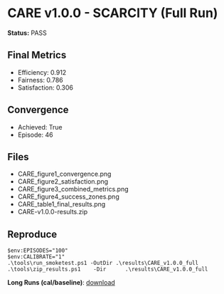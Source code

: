 ﻿# CARE v1.0.0 - SCARCITY (Full Run)
**Status:** PASS

## Final Metrics
- Efficiency: 0.912
- Fairness:   0.786
- Satisfaction: 0.306

## Convergence
- Achieved: True
- Episode:  46

## Files
- CARE_figure1_convergence.png
- CARE_figure2_satisfaction.png
- CARE_figure3_combined_metrics.png
- CARE_figure4_success_zones.png
- CARE_table1_final_results.png
- CARE-v1.0.0-results.zip

## Reproduce
    $env:EPISODES="100"
    $env:CALIBRATE="1"
    .\tools\run_smoketest.ps1 -OutDir .\results\CARE_v1.0.0_full
    .\tools\zip_results.ps1    -Dir      .\results\CARE_v1.0.0_full



**Long Runs (cal/baseline)**: [download](results/long/CARE-longruns_v1.zip)

